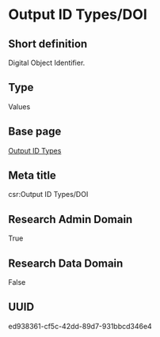 # Output ID Types/DOI
## Short definition
Digital Object Identifier.
## Type
Values
## Base page
[Output ID Types](../../Objects/Output%20ID%20Types.md)
## Meta title
csr:Output ID Types/DOI
## Research Admin Domain
True
## Research Data Domain
False
## UUID
ed938361-cf5c-42dd-89d7-931bbcd346e4
